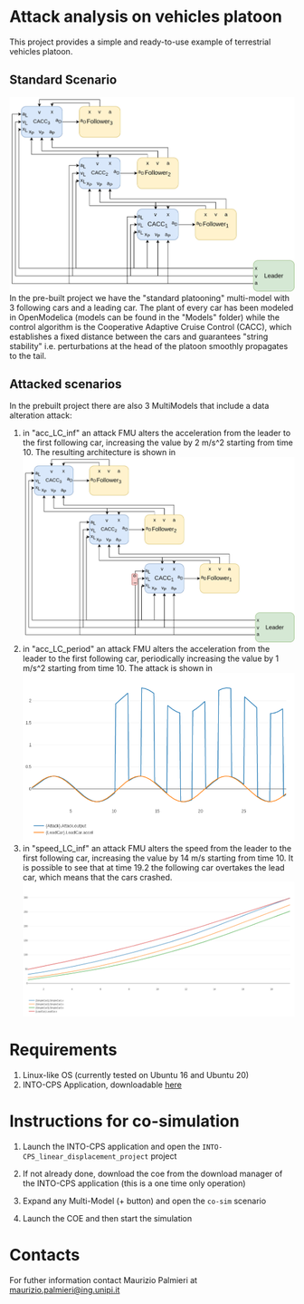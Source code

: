 # Attack analysis on vehicles platoon
This project provides a simple and ready-to-use example of terrestrial vehicles platoon.
## Standard Scenario
![plot](Platoon.jpg)
In the pre-built project we have the "standard platooning" multi-model with 3 following cars and a leading car.
The plant of every car has been modeled in OpenModelica (models can be found in the "Models" folder) while the control algorithm is the Cooperative Adaptive Cruise Control (CACC), which establishes a fixed distance between the cars and guarantees "string stability" i.e. perturbations at the head of the platoon smoothly propagates to the tail.

## Attacked scenarios

In the prebuilt project there are also 3 MultiModels that include a data alteration attack:
1. in  "acc_LC_inf" an attack FMU alters the acceleration from the leader to the first following car, increasing the value by 2 m/s^2 starting from time 10. The resulting architecture is shown in ![plot](PlatoonAttacked.jpg)
2. in "acc_LC_period" an attack FMU alters the acceleration from the leader to the first following car, periodically increasing the value by 1 m/s^2 starting from time 10. The attack is shown in ![plot](PeriodicattackGraph.png)
3. in  "speed_LC_inf" an attack FMU alters the speed from the leader to the first following car, increasing the value by 14 m/s starting from time 10. It is possible to see that at time 19.2 the following car overtakes the lead car, which means that the cars crashed.
![plot](SpeedattackGraph.png) 

# Requirements
 1. Linux-like OS (currently tested on Ubuntu 16 and Ubuntu 20)
 2. INTO-CPS Application, downloadable [here](https://into-cps-association.github.io/download/)
 
# Instructions for co-simulation

 
 1. Launch the INTO-CPS application and open the `INTO-CPS_linear_displacement_project` project

 2. If not already done, download the coe from the download manager of the INTO-CPS application (this is a one time only operation)

 3. Expand any Multi-Model (+ button) and open the `co-sim` scenario

 4. Launch the COE and then start the simulation

# Contacts

For futher information contact Maurizio Palmieri at maurizio.palmieri@ing.unipi.it


